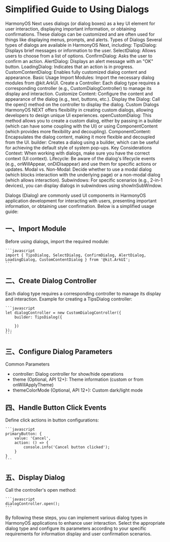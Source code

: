 # Simplified Guide to Using Dialogs

HarmonyOS Next uses dialogs (or dialog boxes) as a key UI element for user interaction, displaying important information, or obtaining confirmations. These dialogs can be customized and are often used for things like displaying menus, prompts, and alerts. 
Types of Dialogs
Several types of dialogs are available in HarmonyOS Next, including: 
TipsDialog: Displays brief messages or information to the user.
SelectDialog: Allows users to choose from a list of options.
ConfirmDialog: Asks the user to confirm an action.
AlertDialog: Displays an alert message with an "OK" button.
LoadingDialog: Indicates that an action is in progress.
CustomContentDialog: Enables fully customized dialog content and appearance.
Basic Usage
Import Modules: Import the necessary dialog modules from @kit.ArkUI. 
Create a Controller: Each dialog type requires a corresponding controller (e.g., CustomDialogController) to manage its display and interaction. 
Customize Content: Configure the content and appearance of the dialog (e.g., text, buttons, etc.). 
Display the Dialog: Call the open() method on the controller to display the dialog. 
Custom Dialogs
HarmonyOS NEXT offers flexibility in creating custom dialogs, allowing developers to design unique UI experiences. 
openCustomDialog:
This method allows you to create a custom dialog, either by passing in a builder (which can have some coupling with the UI) or using ComponentContent (which provides more flexibility and decoupling).
ComponentContent:
Encapsulates the dialog content, making it more flexible and decoupled from the UI.
builder:
Creates a dialog using a builder, which can be useful for achieving the default style of system pop-ups.
Key Considerations
Context:
When working with dialogs, make sure you have the correct context (UI context). 
Lifecycle:
Be aware of the dialog's lifecycle events (e.g., onWillAppear, onDiDisappear) and use them for specific actions or updates. 
Modal vs. Non-Modal:
Decide whether to use a modal dialog (which blocks interaction with the underlying page) or a non-modal dialog (which allows interaction). 
Subwindows:
For specific scenarios (e.g., 2-in-1 devices), you can display dialogs in subwindows using showInSubWindow. 

Dialogs (Dialog) are commonly used UI components in HarmonyOS application development for interacting with users, presenting important information, or obtaining user confirmation. Below is a simplified usage guide:

## 一、Import Module

Before using dialogs, import the required module:
	
	```javascript
	import { TipsDialog, SelectDialog, ConfirmDialog, AlertDialog, LoadingDialog, CustomContentDialog } from '@kit.ArkUI';
	```

## 二、Create Dialog Controller

Each dialog type requires a corresponding controller to manage its display and interaction. Example for creating a TipsDialog controller:

	```javascript
	let dialogController = new CustomDialogController({
	    builder: TipsDialog({
	        
	    })
	});
	```

## 三、Configure Dialog Parameters

 Common Parameters

   - controller: Dialog controller for show/hide operations
   - theme (Optional, API 12+): Theme information (custom or from onWillApplyTheme)
   - themeColorMode (Optional, API 12+): Custom dark/light mode

## 四、Handle Button Click Events

Define click actions in button configurations:

	```javascript
	primaryButton: {
	    value: 'Cancel',
	    action: () => {
	        console.info('Cancel button clicked');
	    }
	}
	```

## 五、Display Dialog

Call the controller's open method:

	```javascript
	dialogController.open();
	```

By following these steps, you can implement various dialog types in HarmonyOS applications to enhance user interaction. Select the appropriate dialog type and configure its parameters according to your specific requirements for information display and user confirmation scenarios.
